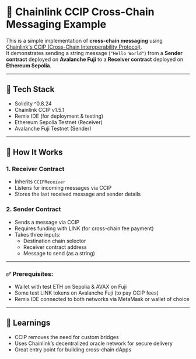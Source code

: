 # 🧬 Chainlink CCIP Cross-Chain Messaging Example

This is a simple implementation of **cross-chain messaging** using [Chainlink's CCIP (Cross-Chain Interoperability Protocol)](https://chain.link/ccip).  
It demonstrates sending a string message (`"Hello World"`) from a **Sender contract** deployed on **Avalanche Fuji** to a **Receiver contract** deployed on **Ethereum Sepolia**.

---

## 🔧 Tech Stack

- Solidity ^0.8.24
- Chainlink CCIP v1.5.1
- Remix IDE (for deployment & testing)
- Ethereum Sepolia Testnet (Receiver)
- Avalanche Fuji Testnet (Sender)

---

## 📌 How It Works

### 1. **Receiver Contract**
- Inherits `CCIPReceiver`
- Listens for incoming messages via CCIP
- Stores the last received message and sender details

### 2. **Sender Contract**
- Sends a message via CCIP
- Requires funding with LINK (for cross-chain fee payment)
- Takes three inputs:
  - Destination chain selector
  - Receiver contract address
  - Message to send (as a string)

---

### ✅ Prerequisites:
- Wallet with test ETH on Sepolia & AVAX on Fuji
- Some test LINK tokens on Avalanche Fuji (to pay CCIP fees)
- Remix IDE connected to both networks via MetaMask or wallet of choice

---

## 🧠 Learnings

- CCIP removes the need for custom bridges
- Uses Chainlink’s decentralized oracle network for secure delivery
- Great entry point for building cross-chain dApps
